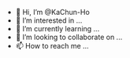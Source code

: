 - 👋 Hi, I’m @KaChun-Ho
- 👀 I’m interested in ...
- 🌱 I’m currently learning ...
- 💞️ I’m looking to collaborate on ...
- 📫 How to reach me ...

<!---
KaChun-Ho/KaChun-Ho is a ✨ special ✨ repository because its `README.md` (this file) appears on your GitHub profile.
You can click the Preview link to take a look at your changes.
--->
